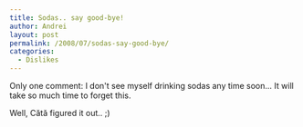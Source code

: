 ```yaml
---
title: Sodas.. say good-bye!
author: Andrei
layout: post
permalink: /2008/07/sodas-say-good-bye/
categories:
  - Dislikes
---
```

Only one comment: I don't see myself drinking sodas any time soon... It will take so much time to forget this.

<!--YouTube Error: bad URL entered-->



Well, Cătă figured it out.. ;)

<!--YouTube Error: bad URL entered-->